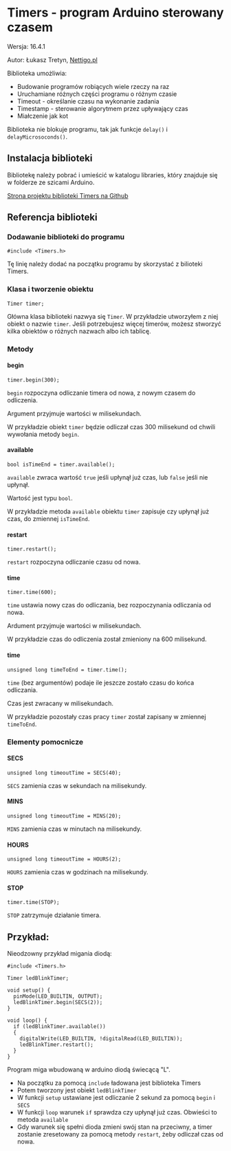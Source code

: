 # Timers - program Arduino sterowany czasem

Wersja: 16.4.1

Autor: Łukasz Tretyn, [Nettigo.pl](http://nettigo.pl)

Biblioteka umożliwia:

- Budowanie programów robiących wiele rzeczy na raz
- Uruchamiane różnych części programu o różnym czasie
- Timeout - określanie czasu na wykonanie zadania
- Timestamp - sterowanie algorytmem przez upływający czas
- Miałczenie jak kot

Biblioteka nie blokuje programu, tak jak funkcje `delay()` i `delayMicrosoconds()`.  

## Instalacja biblioteki

Bibliotekę należy pobrać i umieścić w katalogu libraries, który znajduje się w folderze ze szicami Arduino.

[Strona projektu biblioteki Timers na Github](https://github.com/nettigo/Timers)

## Referencja biblioteki

### Dodawanie biblioteki do programu

```Arduino
#include <Timers.h>
```

Tę linię należy dodać na początku programu by skorzystać z bilioteki Timers.

### Klasa i tworzenie obiektu

```Arduino
Timer timer;
```

Główna klasa biblioteki nazwya się `Timer`.
W przykładzie utworzyłem z niej obiekt o nazwie `timer`.
Jeśli potrzebujesz więcej timerów, możesz stworzyć kilka obiektów o różnych nazwach albo ich tablicę.

### Metody

#### begin

```Arduino
timer.begin(300);
```

`begin` rozpoczyna odliczanie timera od nowa, z nowym czasem do odliczenia.

Argument przyjmuje wartości w milisekundach.

W przykładzie obiekt `timer` będzie odliczał czas 300 milisekund od chwili wywołania metody `begin`.

#### available

```Arduino
bool isTimeEnd = timer.available();
```

`available` zwraca wartość `true` jeśli upłynął już czas, lub `false` jeśli nie upłynął.

Wartość jest typu `bool`.

W przykładzie metoda `available` obiektu `timer` zapisuje czy upłynął już czas, do zmiennej `isTimeEnd`.

#### restart

```Arduino
timer.restart();
```

`restart` rozpoczyna odliczanie czasu od nowa.

#### time

```Arduino
timer.time(600);
```

`time` ustawia nowy czas do odliczania, bez rozpoczynania odliczania od nowa.

Ardument przyjmuje wartości w milisekundach.

W przykładzie czas do odliczenia został zmieniony na 600 milisekund.

#### time

```Arduino
unsigned long timeToEnd = timer.time();
```

`time` (bez argumentów) podaje ile jeszcze zostało czasu do końca odliczania.

Czas jest zwracany w milisekundach.

W przykładzie pozostały czas pracy `timer` został zapisany w zmiennej `timeToEnd`.

### Elementy pomocnicze

#### SECS

```Arduino
unsigned long timeoutTime = SECS(40);
```

`SECS` zamienia czas w sekundach na milisekundy.

#### MINS

```Arduino
unsigned long timeoutTime = MINS(20);
```

`MINS` zamienia czas w minutach na milisekundy.

#### HOURS

```Arduino
unsigned long timeoutTime = HOURS(2);
```

`HOURS` zamienia czas w godzinach na milisekundy.

#### STOP

```Arduino
timer.time(STOP);
```

`STOP` zatrzymuje działanie timera.

## Przykład:

Nieodzowny przykład migania diodą:

```Arduino
#include <Timers.h>

Timer ledBlinkTimer;

void setup() {
  pinMode(LED_BUILTIN, OUTPUT);
  ledBlinkTimer.begin(SECS(2));
}

void loop() {
  if (ledBlinkTimer.available())
  {
    digitalWrite(LED_BUILTIN, !digitalRead(LED_BUILTIN));
    ledBlinkTimer.restart();
  }
}
```

Program miga wbudowaną w arduino diodą świecącą "L".

- Na początku za pomocą `include` ładowana jest biblioteka Timers
- Potem tworzony jest obiekt `ledBlinkTimer`
- W funkcji `setup` ustawiane jest odliczanie 2 sekund za pomocą `begin` i `SECS`
- W funkcji `loop` warunek `if` sprawdza czy upłynął już czas. Obwieści to metoda `available`
- Gdy warunek się spełni dioda zmieni swój stan na przeciwny, a timer zostanie zresetowany za pomocą metody `restart`, żeby odliczał czas od nowa.
